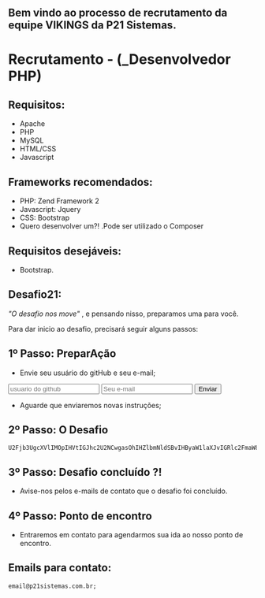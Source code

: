 ## Bem vindo ao processo de recrutamento da equipe VIKINGS da P21 Sistemas.


# Recrutamento - (_Desenvolvedor PHP)

## Requisitos:
- Apache
- PHP
- MySQL
- HTML/CSS
- Javascript
## Frameworks recomendados:
- PHP: Zend Framework 2
- Javascript: Jquery
- CSS: Bootstrap
- Quero desenvolver um?!
  .Pode ser utilizado o Composer



## Requisitos desejáveis:
 - Bootstrap.

## Desafio21:

_"O desafio nos move"_ , e pensando nisso, preparamos uma para você.

Para dar inicio ao desafio, precisará seguir alguns passos:

## 1º Passo: PreparAção
 - Envie seu usuário do gitHub e seu e-mail;
 
 <form action="https://formspree.io/jerfeson@p21sistemas.com.br" method="POST" target="_blank">
	<input type="text" name="usuario_git_hub" placeholder="usuario do github" required>
	<input type="email" name="email" placeholder="Seu e-mail" required>
	<input type="submit" value="Enviar">
</form> 

 - Aguarde que enviaremos novas instruções;
	
## 2º Passo: O Desafio
	U2Fjb3UgcXVlIMOpIHVtIGJhc2U2NCwgasOhIHZlbmNldSBvIHByaW1laXJvIGRlc2FmaW8gOlAsIHV0aWxpemUgbyBsaW5rIHBhcmEgYWNlc3NhciBhIHDDoWdpbmEgZSB2aXN1YWxpemFyIG9zIGRldGFsaGVzIGRhIG1pc3PDo28gKGxpbmsp

## 3º Passo: Desafio concluído ?! 
 - Avise-nos pelos e-mails de contato que o desafio foi concluído.
	
## 4º Passo: Ponto de encontro
 - Entraremos em contato para agendarmos sua ida ao nosso ponto de encontro.
 
## Emails para contato:
	email@p21sistemas.com.br;


